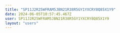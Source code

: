 ```yaml
---
title: "SP11J2R25WFRAM5JBN21R38R5GY1YXCRY8Q85X1Y9"
date: 2024-06-05T10:57:45.467Z
user: SP11J2R25WFRAM5JBN21R38R5GY1YXCRY8Q85X1Y9
layout: "users"
---
```

    